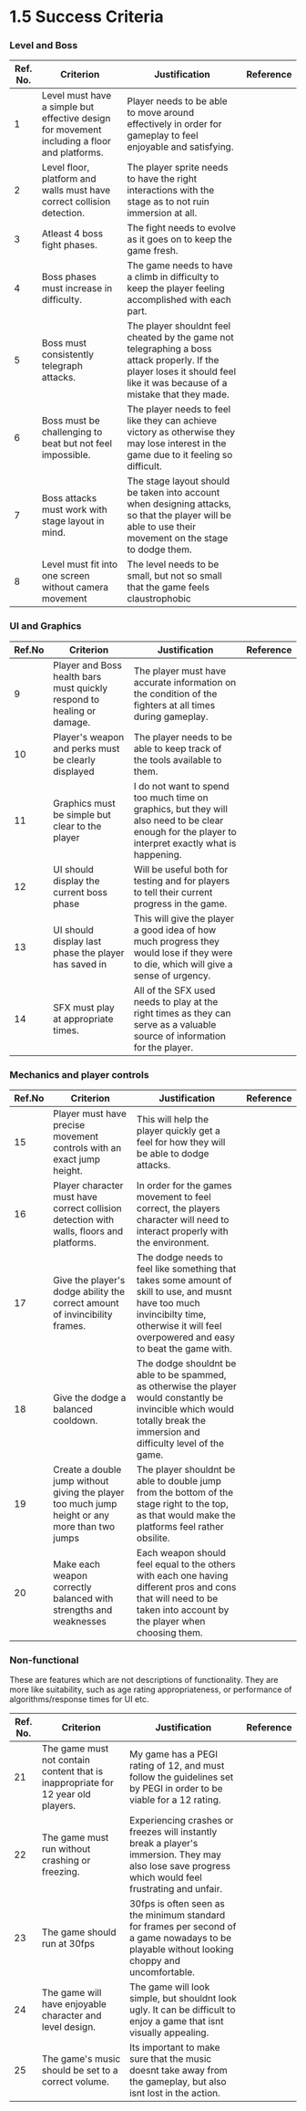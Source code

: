 # 1.5 Success Criteria

### Level and Boss

| Ref. No. | Criterion                                                                                   | Justification                                                                                                                                                             | Reference |
| -------- | ------------------------------------------------------------------------------------------- | ------------------------------------------------------------------------------------------------------------------------------------------------------------------------- | --------- |
| 1        | Level must have a simple but effective design for movement including a floor and platforms. | Player needs to be able to move around effectively in order for gameplay to feel enjoyable and satisfying.                                                                |           |
| 2        | Level floor, platform and walls must have correct collision detection.                      | The player sprite needs to have the right interactions with the stage as to not ruin immersion at all.                                                                    |           |
| 3        | Atleast 4 boss fight phases.                                                                | The fight needs to evolve as it goes on to keep the game fresh.                                                                                                           |           |
| 4        | Boss phases must increase in difficulty.                                                    | The game needs to have a climb in difficulty to keep the player feeling accomplished with each part.                                                                      |           |
| 5        | Boss must consistently telegraph attacks.                                                   | The player shouldnt feel cheated by the game not telegraphing a boss attack properly. If the player loses it should feel like it was because of a mistake that they made. |           |
| 6        | Boss must be challenging to beat but not feel impossible.                                   | The player needs to feel like they can achieve victory as otherwise they may lose interest in the game due to it feeling so difficult.                                    |           |
| 7        | Boss attacks must work with stage layout in mind.                                           | The stage layout should be taken into account when designing attacks, so that the player will be able to use their movement on the stage to dodge them.                   |           |
| 8        | Level must fit into one screen without camera movement                                      | The level needs to be small, but not so small that the game feels claustrophobic                                                                                          |           |

### UI and Graphics

| Ref.No | Criterion                                                              | Justification                                                                                                                                       | Reference |
| ------ | ---------------------------------------------------------------------- | --------------------------------------------------------------------------------------------------------------------------------------------------- | --------- |
| 9      | Player and Boss health bars must quickly respond to healing or damage. | The player must have accurate information on the condition of the fighters at all times during gameplay.                                            |           |
| 10     | Player's weapon and perks must be clearly displayed                    | The player needs to be able to keep track of the tools available to them.                                                                           |           |
| 11     | Graphics must be simple but clear to the player                        | I do not want to spend too much time on graphics, but they will also need to be clear enough for the player to interpret exactly what is happening. |           |
| 12     | UI should display the current boss phase                               | Will be useful both for testing and for players to tell their current progress in the game.                                                         |           |
| 13     | UI should display last phase the player has saved in                   | This will give the player a good idea of how much progress they would lose if they were to die, which will give a sense of urgency.                 |           |
| 14     | SFX must play at appropriate times.                                    | All of the SFX used needs to play at the right times as they can serve as a valuable source of information for the player.                          |           |

### Mechanics and player controls

| Ref.No | Criterion                                                                                      | Justification                                                                                                                                                                                | Reference |
| ------ | ---------------------------------------------------------------------------------------------- | -------------------------------------------------------------------------------------------------------------------------------------------------------------------------------------------- | --------- |
| 15     | Player must have precise movement controls with an exact jump height.                          | This will help the player quickly get a feel for how they will be able to dodge attacks.                                                                                                     |           |
| 16     | Player character must have correct collision detection with walls, floors and platforms.       | In order for the games movement to feel correct, the players character will need to interact properly with the environment.                                                                  |           |
| 17     | Give the player's dodge ability the correct amount of invincibility frames.                    | The dodge needs to feel like something that takes some amount of skill to use, and musnt have too much invincibilty time, otherwise it will feel overpowered and easy to beat the game with. |           |
| 18     | Give the dodge a balanced cooldown.                                                            | The dodge shouldnt be able to be spammed, as otherwise the player would constantly be invincible which would totally break the immersion and difficulty level of the game.                   |           |
| 19     | Create a double jump without giving the player too much jump height or any more than two jumps | The player shouldnt be able to double jump from the bottom of the stage right to the top, as that would make the platforms feel rather obsilite.                                             |           |
| 20     | Make each weapon correctly balanced with strengths and weaknesses                              | Each weapon should feel equal to the others with each one having different pros and cons that will need to be taken into account by the player when choosing them.                           |           |

### Non-functional

These are features which are not descriptions of functionality. They are more like suitability, such as age rating appropriateness, or performance of algorithms/response times for UI etc.

| Ref. No. | Criterion                                                                        | Justification                                                                                                                                        | Reference |
| -------- | -------------------------------------------------------------------------------- | ---------------------------------------------------------------------------------------------------------------------------------------------------- | --------- |
| 21       | The game must not contain content that is inappropriate for 12 year old players. | My game has a PEGI rating of 12, and must follow the guidelines set by PEGI in order to be viable for a 12 rating.                                   |           |
| 22       | The game must run without crashing or freezing.                                  | Experiencing crashes or freezes will instantly break a player's immersion. They may also lose save progress which would feel frustrating and unfair. |           |
| 23       | The game should run at 30fps                                                     | 30fps is often seen as the minimum standard for frames per second of a game nowadays to be playable without looking choppy and uncomfortable.        |           |
| 24       | The game will have enjoyable character and level design.                         | The game will look simple, but shouldnt look ugly. It can be difficult to enjoy a game that isnt visually appealing.                                 |           |
| 25       | The game's music should be set to a correct volume.                              | Its important to make sure that the music doesnt take away from the gameplay, but also isnt lost in the action.                                      |           |
